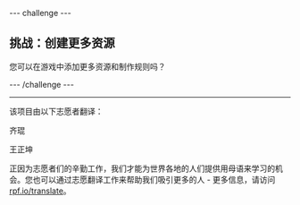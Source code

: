 --- challenge ---

## 挑战：创建更多资源

您可以在游戏中添加更多资源和制作规则吗？

--- /challenge ---


***
该项目由以下志愿者翻译：

齐琨

王正坤

正因为志愿者们的辛勤工作，我们才能为世界各地的人们提供用母语来学习的机会。您也可以通过志愿翻译工作来帮助我们吸引更多的人 - 更多信息，请访问[rpf.io/translate](https://rpf.io/translate)。
